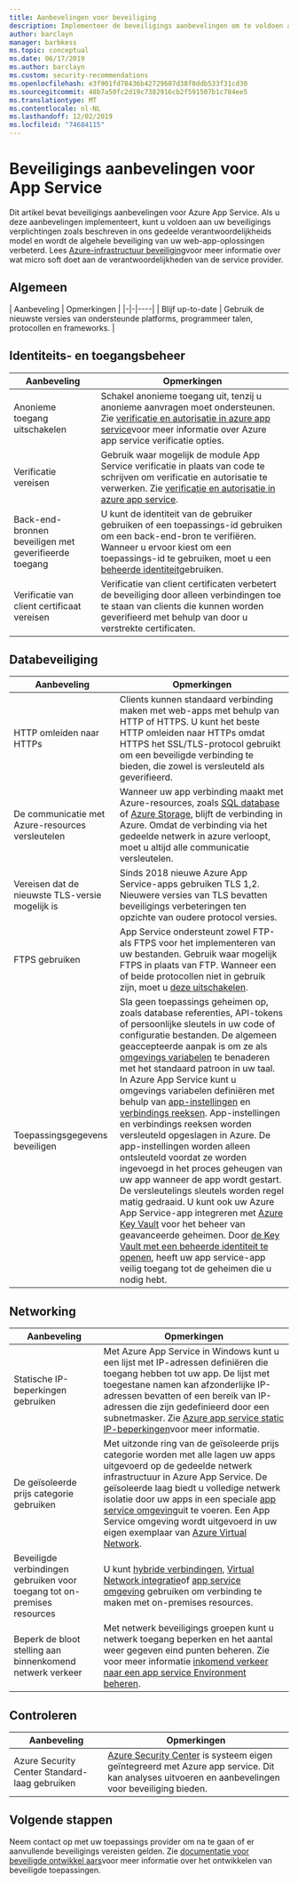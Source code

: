 ```yaml
---
title: Aanbevelingen voor beveiliging
description: Implementeer de beveiligings aanbevelingen om te voldoen aan uw beveiligings verplichtingen, zoals vermeld in ons model van de gedeelde groep. Verbeter de beveiliging van uw app.
author: barclayn
manager: barbkess
ms.topic: conceptual
ms.date: 06/17/2019
ms.author: barclayn
ms.custom: security-recommendations
ms.openlocfilehash: e3f901fd78436b42729607d38f0ddb533f31cd30
ms.sourcegitcommit: 48b7a50fc2d19c7382916cb2f591507b1c784ee5
ms.translationtype: MT
ms.contentlocale: nl-NL
ms.lasthandoff: 12/02/2019
ms.locfileid: "74684115"
---
```

# <a name="security-recommendations-for-app-service"></a>Beveiligings aanbevelingen voor App Service

Dit artikel bevat beveiligings aanbevelingen voor Azure App Service. Als u deze aanbevelingen implementeert, kunt u voldoen aan uw beveiligings verplichtingen zoals beschreven in ons gedeelde verantwoordelijkheids model en wordt de algehele beveiliging van uw web-app-oplossingen verbeterd. Lees [Azure-infrastructuur beveiliging](../security/fundamentals/infrastructure.md)voor meer informatie over wat micro soft doet aan de verantwoordelijkheden van de service provider.

## <a name="general"></a>Algemeen

| Aanbeveling | Opmerkingen |
|-|-|----|
| Blijf up-to-date | Gebruik de nieuwste versies van ondersteunde platforms, programmeer talen, protocollen en frameworks. |

## <a name="identity-and-access-management"></a>Identiteits- en toegangsbeheer

| Aanbeveling | Opmerkingen |
|-|----|
| Anonieme toegang uitschakelen | Schakel anonieme toegang uit, tenzij u anonieme aanvragen moet ondersteunen. Zie [verificatie en autorisatie in azure app service](overview-authentication-authorization.md)voor meer informatie over Azure app service verificatie opties.|
| Verificatie vereisen | Gebruik waar mogelijk de module App Service verificatie in plaats van code te schrijven om verificatie en autorisatie te verwerken. Zie [verificatie en autorisatie in azure app service](overview-authentication-authorization.md). |
| Back-end-bronnen beveiligen met geverifieerde toegang | U kunt de identiteit van de gebruiker gebruiken of een toepassings-id gebruiken om een back-end-bron te verifiëren. Wanneer u ervoor kiest om een toepassings-id te gebruiken, moet u een [beheerde identiteit](overview-managed-identity.md)gebruiken.
| Verificatie van client certificaat vereisen | Verificatie van client certificaten verbetert de beveiliging door alleen verbindingen toe te staan van clients die kunnen worden geverifieerd met behulp van door u verstrekte certificaten. |

## <a name="data-protection"></a>Databeveiliging

| Aanbeveling | Opmerkingen |
|-|-|
| HTTP omleiden naar HTTPs | Clients kunnen standaard verbinding maken met web-apps met behulp van HTTP of HTTPS. U kunt het beste HTTP omleiden naar HTTPs omdat HTTPS het SSL/TLS-protocol gebruikt om een beveiligde verbinding te bieden, die zowel is versleuteld als geverifieerd. |
| De communicatie met Azure-resources versleutelen | Wanneer uw app verbinding maakt met Azure-resources, zoals [SQL database](https://azure.microsoft.com/services/sql-database/) of [Azure Storage](/azure/storage/), blijft de verbinding in Azure. Omdat de verbinding via het gedeelde netwerk in azure verloopt, moet u altijd alle communicatie versleutelen. |
| Vereisen dat de nieuwste TLS-versie mogelijk is | Sinds 2018 nieuwe Azure App Service-apps gebruiken TLS 1,2. Nieuwere versies van TLS bevatten beveiligings verbeteringen ten opzichte van oudere protocol versies. |
| FTPS gebruiken | App Service ondersteunt zowel FTP-als FTPS voor het implementeren van uw bestanden. Gebruik waar mogelijk FTPS in plaats van FTP. Wanneer een of beide protocollen niet in gebruik zijn, moet u [deze uitschakelen](deploy-ftp.md#enforce-ftps). |
| Toepassingsgegevens beveiligen | Sla geen toepassings geheimen op, zoals database referenties, API-tokens of persoonlijke sleutels in uw code of configuratie bestanden. De algemeen geaccepteerde aanpak is om ze als [omgevings variabelen](https://wikipedia.org/wiki/Environment_variable) te benaderen met het standaard patroon in uw taal. In Azure App Service kunt u omgevings variabelen definiëren met behulp van [app-instellingen](web-sites-configure.md) en [verbindings reeksen](web-sites-configure.md). App-instellingen en verbindings reeksen worden versleuteld opgeslagen in Azure. De app-instellingen worden alleen ontsleuteld voordat ze worden ingevoegd in het proces geheugen van uw app wanneer de app wordt gestart. De versleutelings sleutels worden regel matig gedraaid. U kunt ook uw Azure App Service-app integreren met [Azure Key Vault](/azure/key-vault/) voor het beheer van geavanceerde geheimen. Door [de Key Vault met een beheerde identiteit te openen](../key-vault/tutorial-web-application-keyvault.md), heeft uw app service-app veilig toegang tot de geheimen die u nodig hebt. |

## <a name="networking"></a>Networking

| Aanbeveling | Opmerkingen |
|-|-|
| Statische IP-beperkingen gebruiken | Met Azure App Service in Windows kunt u een lijst met IP-adressen definiëren die toegang hebben tot uw app. De lijst met toegestane namen kan afzonderlijke IP-adressen bevatten of een bereik van IP-adressen die zijn gedefinieerd door een subnetmasker. Zie [Azure app service static IP-beperkingen](app-service-ip-restrictions.md)voor meer informatie.  |
| De geïsoleerde prijs categorie gebruiken | Met uitzonde ring van de geïsoleerde prijs categorie worden met alle lagen uw apps uitgevoerd op de gedeelde netwerk infrastructuur in Azure App Service. De geïsoleerde laag biedt u volledige netwerk isolatie door uw apps in een speciale [app service omgeving](environment/intro.md)uit te voeren. Een App Service omgeving wordt uitgevoerd in uw eigen exemplaar van [Azure Virtual Network](/azure/virtual-network/).|
| Beveiligde verbindingen gebruiken voor toegang tot on-premises resources | U kunt [hybride verbindingen](app-service-hybrid-connections.md), [Virtual Network integratie](web-sites-integrate-with-vnet.md)of [app service omgeving](environment/intro.md) gebruiken om verbinding te maken met on-premises resources. |
| Beperk de bloot stelling aan binnenkomend netwerk verkeer | Met netwerk beveiligings groepen kunt u netwerk toegang beperken en het aantal weer gegeven eind punten beheren. Zie voor meer informatie [inkomend verkeer naar een app service Environment beheren](environment/app-service-app-service-environment-control-inbound-traffic.md). |

## <a name="monitoring"></a>Controleren

| Aanbeveling | Opmerkingen |
|-|-|
|Azure Security Center Standard-laag gebruiken | [Azure Security Center](../security-center/security-center-app-services.md) is systeem eigen geïntegreerd met Azure app service. Dit kan analyses uitvoeren en aanbevelingen voor beveiliging bieden. |

## <a name="next-steps"></a>Volgende stappen

Neem contact op met uw toepassings provider om na te gaan of er aanvullende beveiligings vereisten gelden. Zie [documentatie voor beveiligde ontwikkel aars](../security/fundamentals/abstract-develop-secure-apps.md)voor meer informatie over het ontwikkelen van beveiligde toepassingen.
